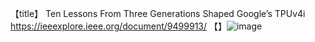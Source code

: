 【title】
  Ten Lessons From Three Generations Shaped Google’s TPUv4i
  https://ieeexplore.ieee.org/document/9499913/
【】![image](https://user-images.githubusercontent.com/24933404/203059757-d1d2516c-de1e-4005-a1e2-0a8bb6cce792.png)
